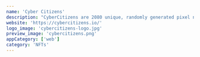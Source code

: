 ```yaml
---
name: 'Cyber Citizens'
description: "CyberCitizens are 2080 unique, randomly generated pixel nfts living on the ergo blockchain. Each of the cybercitizens have attributes that make them unique according to a defined rarity system."
website: 'https://cybercitizens.io/'
logo_image: 'cybercitizens-logo.jpg'
preview_image: 'cybercitizens.png'
appCategory: ['web']
category: 'NFTs'
---
```

